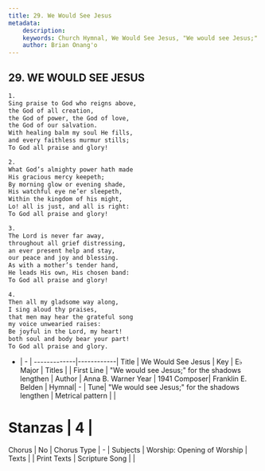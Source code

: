 ```yaml
---
title: 29. We Would See Jesus
metadata:
    description: 
    keywords: Church Hymnal, We Would See Jesus, "We would see Jesus;" for the shadows lengthen, 
    author: Brian Onang'o
---
```



## 29. WE WOULD SEE JESUS

```txt
1.
Sing praise to God who reigns above,
the God of all creation,
the God of power, the God of love,
the God of our salvation.
With healing balm my soul He fills,
and every faithless murmur stills;
To God all praise and glory!

2.
What God’s almighty power hath made
His gracious mercy keepeth;
By morning glow or evening shade,
His watchful eye ne’er sleepeth,
Within the kingdom of his might,
Lo! all is just, and all is right:
To God all praise and glory!

3.
The Lord is never far away,
throughout all grief distressing,
an ever present help and stay,
our peace and joy and blessing.
As with a mother’s tender hand,
He leads His own, His chosen band:
To God all praise and glory!

4.
Then all my gladsome way along,
I sing aloud thy praises,
that men may hear the grateful song
my voice unwearied raises:
Be joyful in the Lord, my heart!
both soul and body bear your part!
To God all praise and glory.
```

- |   -  |
-------------|------------|
Title | We Would See Jesus |
Key | E♭ Major |
Titles |  |
First Line | "We would see Jesus;" for the shadows lengthen |
Author | Anna B. Warner
Year | 1941
Composer| Franklin E. Belden |
Hymnal|  - |
Tune| "We would see Jesus;" for the shadows lengthen |
Metrical pattern | |
# Stanzas | 4 |
Chorus | No |
Chorus Type | - |
Subjects | Worship: Opening of Worship |
Texts |  |
Print Texts | 
Scripture Song |  |
  
